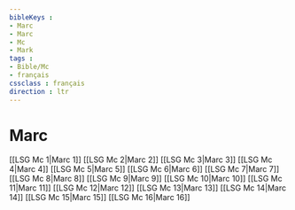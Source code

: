 ```yaml
---
bibleKeys : 
- Marc
- Marc
- Mc
- Mark
tags : 
- Bible/Mc
- français
cssclass : français
direction : ltr
---
```


# Marc

[[LSG Mc 1|Marc 1]]
[[LSG Mc 2|Marc 2]]
[[LSG Mc 3|Marc 3]]
[[LSG Mc 4|Marc 4]]
[[LSG Mc 5|Marc 5]]
[[LSG Mc 6|Marc 6]]
[[LSG Mc 7|Marc 7]]
[[LSG Mc 8|Marc 8]]
[[LSG Mc 9|Marc 9]]
[[LSG Mc 10|Marc 10]]
[[LSG Mc 11|Marc 11]]
[[LSG Mc 12|Marc 12]]
[[LSG Mc 13|Marc 13]]
[[LSG Mc 14|Marc 14]]
[[LSG Mc 15|Marc 15]]
[[LSG Mc 16|Marc 16]]
